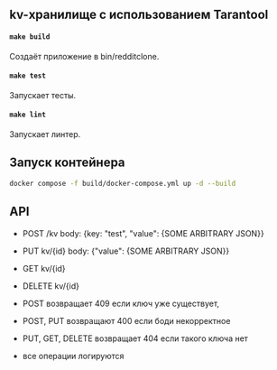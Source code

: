 ## kv-хранилище с использованием Tarantool


#### `make build`

Создаёт приложение в bin/redditclone.

#### `make test`

Запускает тесты.

#### `make lint`

Запускает линтер.

## Запуск контейнера

```bash
docker compose -f build/docker-compose.yml up -d --build
```

## API

- POST /kv body: {key: "test", "value": {SOME ARBITRARY JSON}} 

- PUT kv/{id} body: {"value": {SOME ARBITRARY JSON}}

- GET kv/{id} 

- DELETE kv/{id}


- POST  возвращает 409 если ключ уже существует, 

- POST, PUT возвращают 400 если боди некорректное

- PUT, GET, DELETE возвращает 404 если такого ключа нет

- все операции логируются

